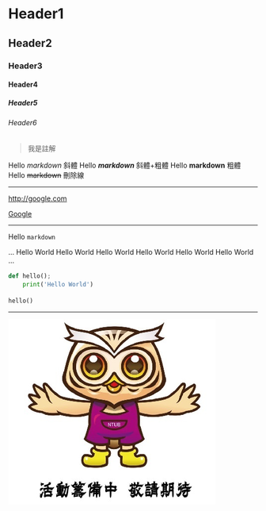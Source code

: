 # Header1
## Header2
### Header3
#### Header4
##### Header5
###### Header6

> 我是註解

Hello *markdown* 斜體
Hello ***markdown*** 斜體+粗體
Hello **markdown** 粗體
Hello ~~markdown~~ 刪除線

---

<http://google.com>

[Google](http://google.com)

---

Hello `markdown`

...
Hello World
Hello World
Hello World
Hello World
Hello World
Hello World
...


```python
def hello();
    print('Hello World')

hello()
```


---

![](./NTUB.jpg)
